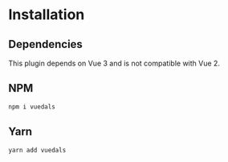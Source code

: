 # Installation

## Dependencies

This plugin depends on Vue 3 and is not compatible with Vue 2.

## NPM

```bash
npm i vuedals
```

## Yarn

```bash
yarn add vuedals
```
